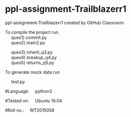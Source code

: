 # ppl-assignment-Trailblazerr1
ppl-assignment-Trailblazerr1 created by GitHub Classroom

To compile the project run   
 &nbsp;&nbsp;&nbsp;&nbsp;       ques1) commit.py  
  &nbsp;&nbsp;&nbsp;&nbsp;       ques2) main2.py
  
  &nbsp;&nbsp;&nbsp;&nbsp;       ques3) inherit_q3.py  
  &nbsp;&nbsp;&nbsp;&nbsp;       ques4) breakup_q4.py   
  &nbsp;&nbsp;&nbsp;&nbsp;       ques5) returns_q5.py   

To generate mock data run    

 &nbsp;&nbsp;&nbsp;&nbsp;         test.py

#Language:
 &nbsp;&nbsp;&nbsp;&nbsp;python3       
   
#Tested on:
 &nbsp;&nbsp;&nbsp;&nbsp;Ubuntu 16.04

#Roll no.:
 &nbsp;&nbsp;&nbsp;&nbsp;RIT2015058
